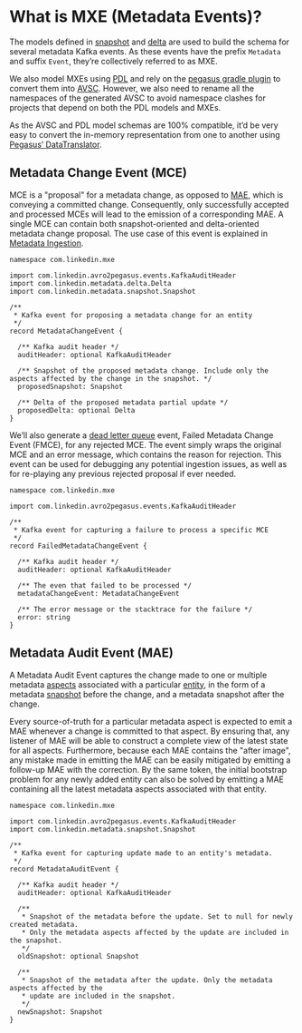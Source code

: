 # What is MXE (Metadata Events)?

The models defined in [snapshot](snapshot.md) and [delta](delta.md) are used to build the schema for several metadata Kafka events. As these events have the prefix `Metadata` and suffix `Event`, they’re collectively referred to as MXE.

We also model MXEs using [PDL](https://linkedin.github.io/rest.li/pdl_schema) and rely on the [pegasus gradle plugin](https://linkedin.github.io/rest.li/setup/gradle#generateavroschema) to convert them into [AVSC](https://avro.apache.org/docs/current/spec.html). However, we also need to rename all the namespaces of the generated AVSC to avoid namespace clashes for projects that depend on both the PDL models and MXEs. 

As the AVSC and PDL model schemas are 100% compatible, it’d be very easy to convert the in-memory representation from one to another using [Pegasus’ DataTranslator](https://linkedin.github.io/rest.li/DATA-Data-Schema-and-Templates#translating-data-to-and-from-avro).

## Metadata Change Event (MCE)

MCE is a "proposal" for a metadata change, as opposed to [MAE](#metadata-audit-event), which is conveying a committed change. 
Consequently, only successfully accepted and processed MCEs will lead to the emission of a corresponding MAE. 
A single MCE can contain both snapshot-oriented and delta-oriented metadata change proposal. The use case of this event is explained in [Metadata Ingestion](../architecture/metadata-ingestion.md).

```
namespace com.linkedin.mxe

import com.linkedin.avro2pegasus.events.KafkaAuditHeader
import com.linkedin.metadata.delta.Delta
import com.linkedin.metadata.snapshot.Snapshot

/**
 * Kafka event for proposing a metadata change for an entity
 */
record MetadataChangeEvent {

  /** Kafka audit header */
  auditHeader: optional KafkaAuditHeader

  /** Snapshot of the proposed metadata change. Include only the aspects affected by the change in the snapshot. */
  proposedSnapshot: Snapshot

  /** Delta of the proposed metadata partial update */
  proposedDelta: optional Delta
}
```

We’ll also generate a [dead letter queue](https://en.wikipedia.org/wiki/Dead_letter_queue) event, Failed Metadata Change Event (FMCE), for any rejected MCE. The event simply wraps the original MCE and an error message, which contains the reason for rejection. This event can be used for debugging any potential ingestion issues, as well as for re-playing any previous rejected proposal if ever needed.

```
namespace com.linkedin.mxe

import com.linkedin.avro2pegasus.events.KafkaAuditHeader

/**
 * Kafka event for capturing a failure to process a specific MCE
 */
record FailedMetadataChangeEvent {

  /** Kafka audit header */
  auditHeader: optional KafkaAuditHeader

  /** The even that failed to be processed */
  metadataChangeEvent: MetadataChangeEvent

  /** The error message or the stacktrace for the failure */
  error: string
}
```

## Metadata Audit Event (MAE)

A Metadata Audit Event captures the change made to one or multiple metadata [aspects](aspect.md) associated with a particular [entity](entity.md), in the form of a metadata [snapshot](snapshot.md) before the change, and a metadata snapshot after the change.

Every source-of-truth for a particular metadata aspect is expected to emit a MAE whenever a change is committed to that aspect. By ensuring that, any listener of MAE will be able to construct a complete view of the latest state for all aspects. 
Furthermore, because each MAE contains the "after image", any mistake made in emitting the MAE can be easily mitigated by emitting a follow-up MAE with the correction. By the same token, the initial bootstrap problem for any newly added entity can also be solved by emitting a MAE containing all the latest metadata aspects associated with that entity.

```
namespace com.linkedin.mxe

import com.linkedin.avro2pegasus.events.KafkaAuditHeader
import com.linkedin.metadata.snapshot.Snapshot

/**
 * Kafka event for capturing update made to an entity's metadata.
 */
record MetadataAuditEvent {

  /** Kafka audit header */
  auditHeader: optional KafkaAuditHeader

  /**
   * Snapshot of the metadata before the update. Set to null for newly created metadata. 
   * Only the metadata aspects affected by the update are included in the snapshot.
   */
  oldSnapshot: optional Snapshot

  /**
   * Snapshot of the metadata after the update. Only the metadata aspects affected by the 
   * update are included in the snapshot.
   */
  newSnapshot: Snapshot
}
```
